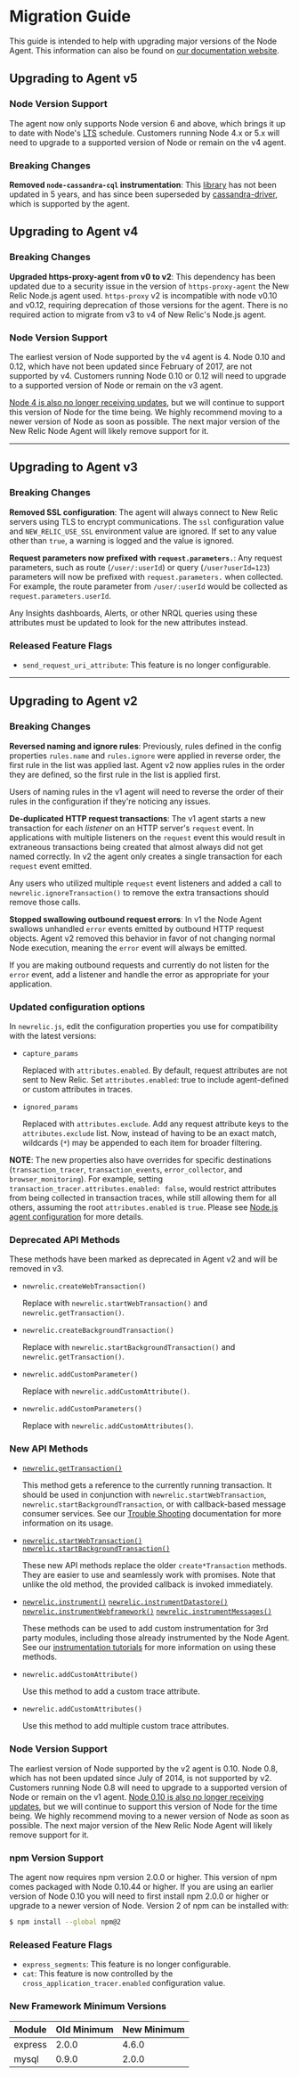 
# Migration Guide
This guide is intended to help with upgrading major versions of the Node Agent.
This information can also be found on [our documentation website][upgrade-doc].

## Upgrading to Agent v5

### Node Version Support
The agent now only supports Node version 6 and above, which brings it up to date
with Node's [LTS][node-lts-schedule] schedule. Customers running Node 4.x or 5.x 
will need to upgrade to a supported version of Node or remain on the v4 agent.

### Breaking Changes

**Removed `node-cassandra-cql` instrumentation**: This [library][node-cassandra-cql]
has not been updated in 5 years, and has since been superseded by [cassandra-driver](https://www.npmjs.com/package/cassandra-driver), which is supported by the agent.

## Upgrading to Agent v4

### Breaking Changes

**Upgraded https-proxy-agent from v0 to v2**: This dependency has been updated
due to a security issue in the version of `https-proxy-agent` the New Relic Node.js
agent used. `https-proxy` v2 is incompatible with node v0.10 and v0.12,
requiring deprecation of those versions for the agent. There is no required
action to migrate from v3 to v4 of New Relic's Node.js agent.

### Node Version Support
The earliest version of Node supported by the v4 agent is 4. Node 0.10 and 0.12,
which have not been updated since February of 2017, are not supported by v4.
Customers running Node 0.10 or 0.12 will need to upgrade to a supported version
of Node or remain on the v3 agent.

[Node 4 is also no longer receiving updates][node-lts-schedule], but we will
continue to support this version of Node for the time being. We highly recommend
moving to a newer version of Node as soon as possible. The next major version of
the New Relic Node Agent will likely remove support for it.

--------------------------------------------------------------------------------

## Upgrading to Agent v3

### Breaking Changes

**Removed SSL configuration**: The agent will always connect to New Relic
servers using TLS to encrypt communications. The `ssl` configuration value and
`NEW_RELIC_USE_SSL` environment value are ignored. If set to any value other
than `true`, a warning is logged and the value is ignored.

**Request parameters now prefixed with `request.parameters.`**: Any request
parameters, such as route (`/user/:userId`) or query (`/user?userId=123`)
parameters will now be prefixed with `request.parameters.` when collected. For
example, the route parameter from `/user/:userId` would be collected as
`request.parameters.userId`.

Any Insights dashboards, Alerts, or other NRQL queries using these attributes
must be updated to look for the new attributes instead.

### Released Feature Flags

* `send_request_uri_attribute`: This feature is no longer configurable.

--------------------------------------------------------------------------------

## Upgrading to Agent v2

### Breaking Changes

**Reversed naming and ignore rules**: Previously, rules defined in the config
properties `rules.name` and `rules.ignore` were applied in reverse order, the
first rule in the list was applied last. Agent v2 now applies rules in the
order they are defined, so the first rule in the list is applied first.

Users of naming rules in the v1 agent will need to reverse the order of their
rules in the configuration if they're noticing any issues.

**De-duplicated HTTP request transactions**: The v1 agent starts a new
transaction for each _listener_ on an HTTP server's `request` event. In
applications with multiple listeners on the `request` event this would result
in extraneous transactions being created that almost always did not get named
correctly. In v2 the agent only creates a single transaction for each `request`
event emitted.

Any users who utilized multiple `request` event listeners and added a call to
`newrelic.ignoreTransaction()` to remove the extra transactions should remove
those calls.

**Stopped swallowing outbound request errors**: In v1 the Node Agent swallows
unhandled `error` events emitted by outbound HTTP request objects. Agent v2
removed this behavior in favor of not changing normal Node execution, meaning
the `error` event will always be emitted.

If you are making outbound requests and currently do not listen for the `error`
event, add a listener and handle the error as appropriate for your application.

### Updated configuration options

In `newrelic.js`, edit the configuration properties you use for compatibility
with the latest versions:

* `capture_params`

  Replaced with `attributes.enabled`. By default, request attributes are not
  sent to New Relic. Set `attributes.enabled`: true to include agent-defined or
  custom attributes in traces.

* `ignored_params`

  Replaced with `attributes.exclude`. Add any request attribute keys to the
  `attributes.exclude` list. Now, instead of having to be an exact match,
  wildcards (`*`) may be appended to each item for broader filtering.

**NOTE**: The new properties also have overrides for specific destinations
(`transaction_tracer`, `transaction_events`, `error_collector`, and
`browser_monitoring`). For example, setting
`transaction_tracer.attributes.enabled: false`, would restrict attributes from
being collected in transaction traces, while still allowing them for all others,
assuming the root `attributes.enabled` is `true`. Please see
[Node.js agent configuration](https://docs.newrelic.com/docs/agents/nodejs-agent/installation-configuration/nodejs-agent-configuration)
for more details.

### Deprecated API Methods
These methods have been marked as deprecated in Agent v2 and will be removed in
v3.

* `newrelic.createWebTransaction()`

  Replace with `newrelic.startWebTransaction()` and `newrelic.getTransaction()`.

* `newrelic.createBackgroundTransaction()`

  Replace with `newrelic.startBackgroundTransaction()` and `newrelic.getTransaction()`.

* `newrelic.addCustomParameter()`

  Replace with `newrelic.addCustomAttribute()`.

* `newrelic.addCustomParameters()`

  Replace with `newrelic.addCustomAttributes()`.

### New API Methods

* [`newrelic.getTransaction()`](https://newrelic.github.io/node-newrelic/docs/API.html#getTransaction)

  This method gets a reference to the currently running transaction. It should
  be used in conjunction with `newrelic.startWebTransaction`,
  `newrelic.startBackgroundTransaction`, or with callback-based message
  consumer services. See our [Trouble Shooting][messaging-troubleshooting-doc]
  documentation for more information on its usage.

* [`newrelic.startWebTransaction()`](https://newrelic.github.io/node-newrelic/docs/API.html#startWebTransaction)
  [`newrelic.startBackgroundTransaction()`](https://newrelic.github.io/node-newrelic/docs/API.html#startBackgroundTransaction)

  These new API methods replace the older `create*Transaction` methods. They
  are easier to use and seamlessly work with promises. Note that unlike the old
  method, the provided callback is invoked immediately.

* [`newrelic.instrument()`](https://newrelic.github.io/node-newrelic/docs/API.html#instrument)
  [`newrelic.instrumentDatastore()`](https://newrelic.github.io/node-newrelic/docs/API.html#instrumentDatastore)
  [`newrelic.instrumentWebframework()`](https://newrelic.github.io/node-newrelic/docs/API.html#instrumentWebframework)
  [`newrelic.instrumentMessages()`](https://newrelic.github.io/node-newrelic/docs/API.html#instrumentMessages)

  These methods can be used to add custom instrumentation for 3rd party modules,
  including those already instrumented by the Node Agent. See our
  [instrumentation tutorials][instrumentation-tutorial] for more information
  on using these methods.

* `newrelic.addCustomAttribute()`

  Use this method to add a custom trace attribute.

* `newrelic.addCustomAttributes()`

  Use this method to add multiple custom trace attributes.

### Node Version Support
The earliest version of Node supported by the v2 agent is 0.10. Node 0.8, which
has not been updated since July of 2014, is not supported by v2. Customers
running Node 0.8 will need to upgrade to a supported version of Node or remain
on the v1 agent. [Node 0.10 is also no longer receiving updates][node-lts-schedule],
but we will continue to support this version of Node for the time being. We
highly recommend moving to a newer version of Node as soon as possible. The
next major version of the New Relic Node Agent will likely remove support for
it.

### npm Version Support
The agent now requires npm version 2.0.0 or higher. This version of npm comes
packaged with Node 0.10.44 or higher. If you are using an earlier version of
Node 0.10 you will need to first install npm 2.0.0 or higher or upgrade to a
newer version of Node. Version 2 of npm can be installed with:

```sh
$ npm install --global npm@2
```

### Released Feature Flags
* `express_segments`: This feature is no longer configurable.
* `cat`: This feature is now controlled by the `cross_application_tracer.enabled`
  configuration value.

### New Framework Minimum Versions

| Module  | Old Minimum | New Minimum |
|---------|-------------|-------------|
| express | 2.0.0 | 4.6.0 |
| mysql   | 0.9.0 | 2.0.0 |


[upgrade-doc]: https://docs.newrelic.com/docs/agents/nodejs-agent/installation-configuration/upgrade-node-agent-versions
[messaging-troubleshooting-doc]: https://docs.newrelic.com/docs/agents/nodejs-agent/troubleshooting/troubleshoot-message-consumers
[instrumentation-tutorial]: https://newrelic.github.io/node-newrelic/docs/tutorial-Instrumentation-Basics.html
[node-lts-schedule]: https://github.com/nodejs/LTS/tree/2b4253#lts-schedule1
[node-cassandra-cql]: https://www.npmjs.com/package/node-cassandra-cql
